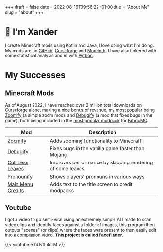 +++ 
draft = false
date = 2022-08-16T09:56:22+01:00
title = "About Me"
slug = "about" 
+++

# :wave: I'm Xander

I create Minecraft mods using Kotlin and Java, I love doing what I'm doing. My mods are on [GitHub](https://github.com/isXander?tab=repositories&q=minecraft+mod), [Curseforge](https://www.curseforge.com/members/xanderisdev) and [Modrinth](https://modrinth.com/user/isxander). I have also tinkered with some statistical analysis and AI with [Python](https://github.com/isXander?tab=repositories&language=python).

# My Successes

## Minecraft Mods

As of August 2022, I have reached over 2 million total downloads on [Curseforge](https://www.curseforge.com/members/xanderisdev) alone, making a nice bonus of revenue, my most popular being [Zoomify](https://curseforge.com/minecraft/mc-mods/zoomify) (a simple zoom mod), and [Debugify](https://curseforge.com/minecraft/mc-mods/debugify) (a mod that fixes bugs in the game), both being included in the [most popular modpack](https://www.curseforge.com/minecraft/modpacks/better-mc-fabric) for [FabricMC](https://fabricmc.net).

| Mod                                                                             | Description                                               |
| ------------------------------------------------------------------------------- | --------------------------------------------------------- |
| [Zoomify](https://curseforge.com/minecraft/mc-mods/zoomify)                     | Adds zooming functionality to Minecraft                   |
| [Debugify](https://curseforge.com/minecraft/mc-mods/debugify)                   | Fixes bugs in the vanilla game faster than Mojang         |
| [Cull Less Leaves](https://curseforge.com/minecraft/mc-mods/cull-less-leaves)   | Improves performance by skipping rendering of some leaves |
| [Pronounify](https://curseforge.com/minecraft/mc-mods/pronounify)               | Shows players' pronouns in various ways                   |
| [Main Menu Credits](https://curseforge.com/minecraft/mc-mods/main-menu-credits) | Adds text to the title screen to credit modpacks          |

## Youtube

I got a video to go semi-viral using an extremely simple AI I made to scan video clips and identify faces against a folder of images, this program then outputs "scenes" (or clips) where the faces were present to then easily edit into [a compilation video](https://https://youtu.be/erhUvfL4crM). **This project is called [FaceFinder](https://github.com/isXander/FaceFinder).**

{{< youtube erhUvfL4crM >}}